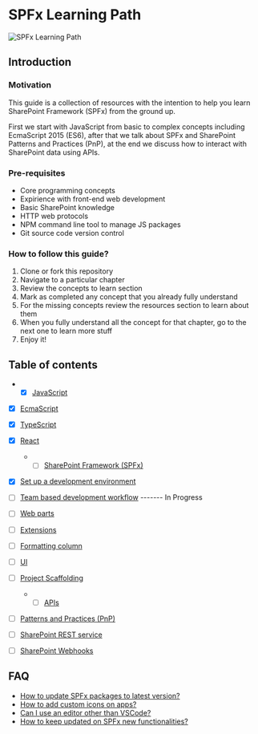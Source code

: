 # SPFx Learning Path
![SPFx Learning Path](./assets/spfx-learning-path-logo.png "SPFx Learning Path")

## Introduction
### Motivation
This guide is a collection of resources with the intention to help you learn SharePoint Framework (SPFx) from the ground up.

First we start with JavaScript from basic to complex concepts including EcmaScript 2015 (ES6), after that we talk about SPFx and SharePoint Patterns and Practices (PnP), at the end we discuss how to interact with SharePoint data using APIs.

### Pre-requisites
  * Core programming concepts
  * Expirience with front-end web development
  * Basic SharePoint knowledge
  * HTTP web protocols
  * NPM command line tool to manage JS packages
  * Git source code version control

### How to follow this guide?
  1. Clone or fork this repository
  2. Navigate to a particular chapter
  3. Review the concepts to learn section
  4. Mark as completed any concept that you already fully understand
  5. For the missing concepts review the resources section to learn about them
  6. When you fully understand all the concept for that chapter, go to the next one to learn more stuff
  7. Enjoy it!

## Table of contents
  *   - [x] [JavaScript](./JavaScript)
- [x] [EcmaScript](./JavaScript/ecmascript.md)
- [x] [TypeScript](./JavaScript/typescript.md)
- [x] [React](./JavaScript/react.md)
      
  *   - [ ] [SharePoint Framework (SPFx)](./SPFx)
- [x] [Set up a development environment](./SPFx/development-environment.md)
- [ ] [Team based development workflow](./SPFx/team-based-development-workflow.md) ------- In Progress
- [ ] [Web parts](./SPFx/webparts.md)
- [ ] [Extensions](./SPFx/extensions.md)
- [ ] [Formatting column](https://docs.microsoft.com/en-us/sharepoint/dev/declarative-customization/column-formatting)
- [ ] [UI](./SPFx/ui.md)
- [ ] [Project Scaffolding](./SPFx/scaffolding.md)
      
  * - [ ] [APIs](./APIs)
- [ ] [Patterns and Practices (PnP)](./APIs/pnp.md)
- [ ] [SharePoint REST service](https://docs.microsoft.com/en-us/sharepoint/dev/apis/rest/get-to-know-the-sharepoint-rest-service)
- [ ] [SharePoint Webhooks](https://docs.microsoft.com/en-us/sharepoint/dev/apis/webhooks/overview-sharepoint-webhooks)

## FAQ
  * [How to update SPFx packages to latest version?](https://github.com/SharePoint/sp-dev-docs/blob/master/docs/spfx/update-latest-packages.md)
  * [How to add custom icons on apps?]()
  * [Can I use an editor other than VSCode?]()
  * [How to keep updated on SPFx new functionalities?]()

